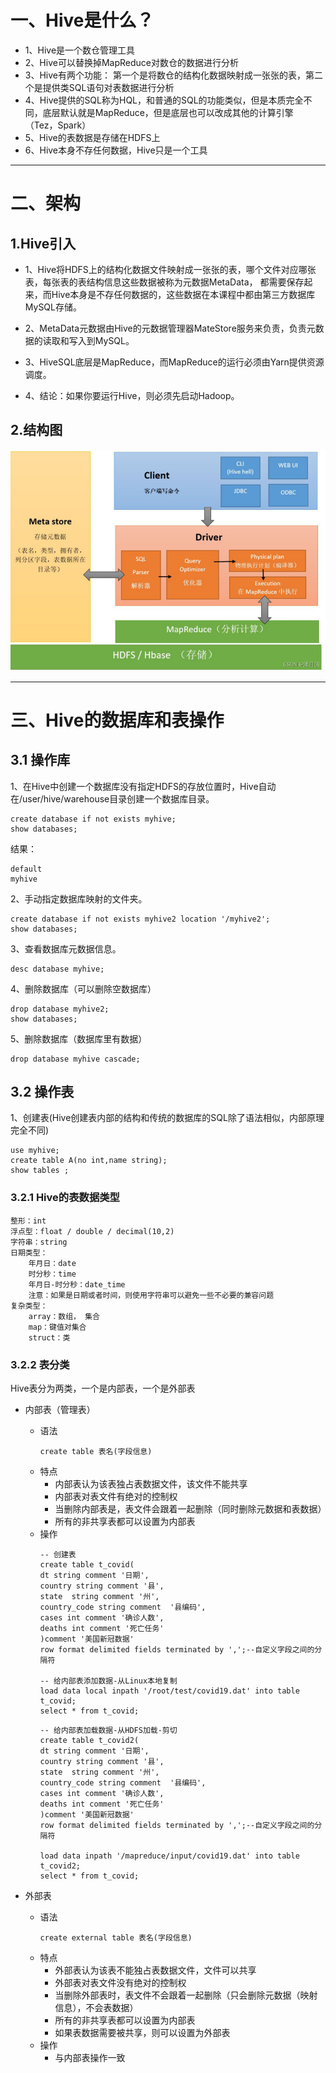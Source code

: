 # 一、Hive是什么？
* 1、Hive是一个数仓管理工具
* 2、Hive可以替换掉MapReduce对数仓的数据进行分析
* 3、Hive有两个功能： 第一个是将数仓的结构化数据映射成一张张的表，第二个是提供类SQL语句对表数据进行分析
* 4、Hive提供的SQL称为HQL，和普通的SQL的功能类似，但是本质完全不同，底层默认就是MapReduce，但是底层也可以改成其他的计算引擎（Tez，Spark）
* 5、Hive的表数据是存储在HDFS上
* 6、Hive本身不存任何数据，Hive只是一个工具

---

# 二、架构
## 1.Hive引入
- 1、Hive将HDFS上的结构化数据文件映射成一张张的表，哪个文件对应哪张表，每张表的表结构信息这些数据被称为元数据MetaData，
  都需要保存起来，而Hive本身是不存任何数据的，这些数据在本课程中都由第三方数据库MySQL存储。

- 2、MetaData元数据由Hive的元数据管理器MateStore服务来负责，负责元数据的读取和写入到MySQL。

- 3、HiveSQL底层是MapReduce，而MapReduce的运行必须由Yarn提供资源调度。

- 4、结论：如果你要运行Hive，则必须先启动Hadoop。

## 2.结构图

![HIVE架构](../img/12/hiveArchitecture01.png)

---

# 三、Hive的数据库和表操作

## 3.1 操作库
1、在Hive中创建一个数据库没有指定HDFS的存放位置时，Hive自动在/user/hive/warehouse目录创建一个数据库目录。

```text
create database if not exists myhive;
show databases;
```
结果：
```text
default
myhive
```

2、手动指定数据库映射的文件夹。

```text
create database if not exists myhive2 location '/myhive2';
show databases;
```

3、查看数据库元数据信息。

```text
desc database myhive;
```

4、删除数据库（可以删除空数据库）

```text
drop database myhive2;
show databases;
```

5、删除数据库（数据库里有数据）

```text
drop database myhive cascade;
```

## 3.2 操作表
1、创建表(Hive创建表内部的结构和传统的数据库的SQL除了语法相似，内部原理完全不同)

```text
use myhive;
create table A(no int,name string);
show tables ;
```

### 3.2.1 Hive的表数据类型
```text
整形：int
浮点型：float / double / decimal(10,2)
字符串：string
日期类型：
    年月日：date
    时分秒：time
    年月日-时分秒：date_time
    注意：如果是日期或者时间，则使用字符串可以避免一些不必要的兼容问题
复杂类型：
    array：数组， 集合
    map：键值对集合
    struct：类
```

### 3.2.2 表分类
Hive表分为两类，一个是内部表，一个是外部表

- 内部表（管理表）
  - 语法
    ```text
    create table 表名(字段信息)
    ```
  - 特点
    - 内部表认为该表独占表数据文件，该文件不能共享
    - 内部表对表文件有绝对的控制权
    - 当删除内部表是，表文件会跟着一起删除（同时删除元数据和表数据）
    - 所有的非共享表都可以设置为内部表
  - 操作
    ```text
    -- 创建表
    create table t_covid(
    dt string comment '日期',
    country string comment '县',
    state  string comment '州',
    country_code string comment  '县编码',
    cases int comment '确诊人数',
    deaths int comment '死亡任务'
    )comment '美国新冠数据'
    row format delimited fields terminated by ',';--自定义字段之间的分隔符
    
    -- 给内部表添加数据-从Linux本地复制
    load data local inpath '/root/test/covid19.dat' into table t_covid;
    select * from t_covid;
    ```
    ```text
    -- 给内部表加载数据-从HDFS加载-剪切
    create table t_covid2(
    dt string comment '日期',
    country string comment '县',
    state  string comment '州',
    country_code string comment  '县编码',
    cases int comment '确诊人数',
    deaths int comment '死亡任务'
    )comment '美国新冠数据'
    row format delimited fields terminated by ',';--自定义字段之间的分隔符
    
    load data inpath '/mapreduce/input/covid19.dat' into table t_covid2;
    select * from t_covid;
    ```

- 外部表
  - 语法
     ```text
     create external table 表名(字段信息)
     ```
  - 特点
    - 外部表认为该表不能独占表数据文件，文件可以共享
    - 外部表对表文件没有绝对的控制权
    - 当删除外部表时，表文件不会跟着一起删除（只会删除元数据（映射信息），不会表数据）
    - 所有的非共享表都可以设置为内部表
    - 如果表数据需要被共享，则可以设置为外部表
  - 操作
    - 与内部表操作一致
